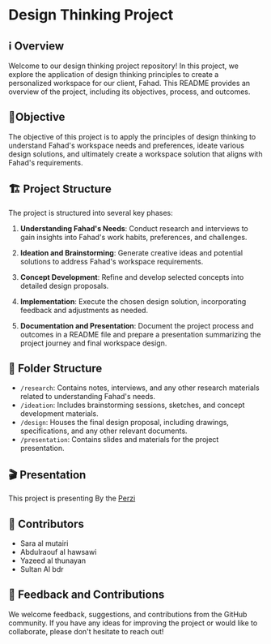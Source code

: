 # Design Thinking Project

## :information_source: Overview 

Welcome to our design thinking project repository! In this project, we explore the application of design thinking principles to create a personalized workspace for our client, Fahad. 
This README provides an overview of the project, including its objectives, process, and outcomes.

## :dart:Objective 

The objective of this project is to apply the principles of design thinking to understand Fahad's workspace needs and preferences, 
ideate various design solutions, and ultimately create a workspace solution that aligns with Fahad's requirements.

## :building_construction: Project Structure 

The project is structured into several key phases:

1. **Understanding Fahad's Needs**: Conduct research and interviews to gain insights into Fahad's work habits, preferences, and challenges.

2. **Ideation and Brainstorming**: Generate creative ideas and potential solutions to address Fahad's workspace requirements.

3. **Concept Development**: Refine and develop selected concepts into detailed design proposals.

4. **Implementation**: Execute the chosen design solution, incorporating feedback and adjustments as needed.

5. **Documentation and Presentation**: Document the project process and outcomes in a README file and prepare a presentation summarizing the project journey and final workspace design.

## :file_folder: Folder Structure 

- `/research`: Contains notes, interviews, and any other research materials related to understanding Fahad's needs.
- `/ideation`: Includes brainstorming sessions, sketches, and concept development materials.
- `/design`: Houses the final design proposal, including drawings, specifications, and any other relevant documents.
- `/presentation`: Contains slides and materials for the project presentation.

##  :clapper: Presentation

This project is presenting By the [Perzi](https://prezi.com/view/hnPTTx3egTXEy2qGUJsB/)

## :busts_in_silhouette: Contributors 

- Sara al mutairi
- Abdulraouf al hawsawi
- Yazeed al thunayan
- Sultan Al bdr

## :speech_balloon: Feedback and Contributions 

We welcome feedback, suggestions, and contributions from the GitHub community. If you have any ideas for improving the project or would like to collaborate, please don't hesitate to reach out!
